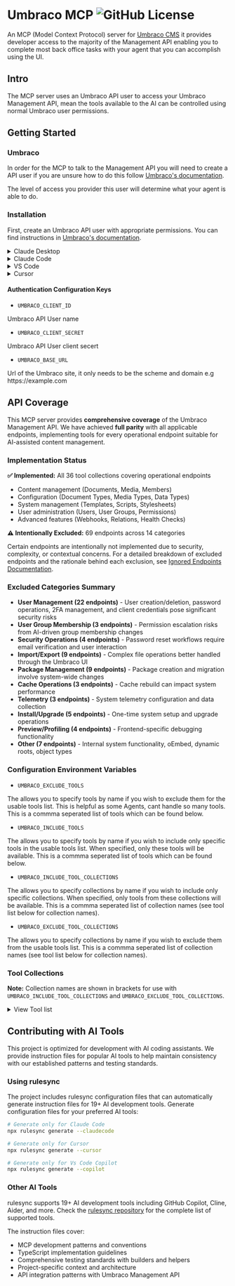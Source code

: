# Umbraco MCP ![GitHub License](https://img.shields.io/github/license/umbraco/Umbraco-CMS-MCP-Dev?style=plastic&link=https%3A%2F%2Fgithub.com%2Fumbraco%2FUmbraco-CMS-MCP-Dev%2Fblob%2Fmain%2FLICENSE)

An MCP (Model Context Protocol) server for [Umbraco CMS](https://umbraco.com/)
it provides developer access to the majority of the Management API enabling you to complete most back office tasks with your agent that you can accomplish using the UI.

## Intro

The MCP server uses an Umbraco API user to access your Umbraco Management API, mean the tools available to the AI can be controlled using normal Umbraco user permissions.

## Getting Started

### Umbraco

In order for the MCP to talk to the Management API you will need to create a API user
if you are unsure how to do this follow [Umbraco's documentation](https://docs.umbraco.com/umbraco-cms/fundamentals/data/users/api-users).

The level of access you provider this user will determine what your agent is able to do.

### Installation

First, create an Umbraco API user with appropriate permissions. You can find instructions in [Umbraco's documentation](https://docs.umbraco.com/umbraco-cms/fundamentals/data/users/api-users).

<details>
<summary>Claude Desktop</summary>

To get started with using the Umbraco MCP with Claude, first download and install the [Claude.ai desktop app](https://claude.ai/download).  

Start up your Umbraco instance (currently working with version **15.latest**) and create new API user credentials. You can see instructions on how to do that on the [Umbraco docs](https://docs.umbraco.com/umbraco-cms/fundamentals/data/users/api-users).

Once you have this information head back into Claude desktop app and head to Settings > Developer > Edit Config. Open the json file in a text editor of your choice and add the below, replacing the `UMBRACO_CLIENT_ID`, `UMBRACO_CLIENT_SECRET` and `UMBRACO_BASE_URL` with your local connection information. The addition of the `NODE_TLS_REJECT_UNAUTHORIZED` env flag is to allow Claude to connect to the MCP using a self-signed cert.


```
{
  "mcpServers": {
    "umbraco-mcp": {
      "command": "npx",
      "args": ["@umbraco-cms/mcp-dev@beta"],
      "env": {
        "NODE_TLS_REJECT_UNAUTHORIZED": "0",
        "UMBRACO_CLIENT_ID": "umbraco-back-office-mcp",
        "UMBRACO_CLIENT_SECRET": "1234567890",
        "UMBRACO_BASE_URL": "https://localhost:44391",
        "UMBRACO_INCLUDE_TOOL_COLLECTIONS": "culture,document,media",
        "UMBRACO_EXCLUDE_TOOLS": "delete-document,empty-recycle-bin"
      }
    }
  }
}
```

Restart Claude and try it out with a simple prompt such as `Tell me the GUID of the home page document type`. You'll need to allow each one of the tools as the Umbraco MCP starts to work its way through. If you receive a connection error with the Umbraco MCP click the button to open the logs and review the file `mcp-server-umbraco-mcp.log` for extra information on how to fix the issue.  

> [!NOTE]
> You may need to update to a paid version of Claude.ai in order to have a large enough context window to run your prompts.

</details>


<details>
<summary>Claude Code</summary>

Use the Claude Code CLI to add the Umbraco MCP server:

```bash
claude mcp add umbraco-mcp npx @umbraco-cms/mcp-dev@beta
```

Or configure environment variables and scope:
```bash
# Install Claude Code globally (if not already installed)
npm install -g @anthropic-ai/claude-code

# Add with environment variables
claude mcp add umbraco-mcp --env UMBRACO_CLIENT_ID="your-id" --env UMBRACO_CLIENT_SECRET="your-secret" --env UMBRACO_BASE_URL="https://your-domain.com" --env NODE_TLS_REJECT_UNAUTHORIZED="0" --env UMBRACO_INCLUDE_TOOL_COLLECTIONS="culture,document,media" -- npx @umbraco-cms/mcp-dev@beta

# Verify installation
claude mcp list
```

This will add umbraco-mcp to the existing project in the claude.json config file.


</details>

<details>
<summary>VS Code</summary>

#### Click the button to install:
[<img src="https://img.shields.io/badge/VS_Code-VS_Code?style=flat-square&label=Install%20Server&color=0098FF" alt="Install in VS Code">](https://insiders.vscode.dev/redirect?url=vscode%3Amcp%2Finstall%3F%257B%2522name%2522%253A%2522umbraco-mcp%2522%252C%2522command%2522%253A%2522npx%2522%252C%2522args%2522%253A%255B%2522%2540umbraco-mcp%252Fumbraco-mcp-cms%2540alpha%2522%255D%252C%2522env%2522%253A%257B%2522UMBRACO_CLIENT_ID%2522%253A%2522%253CAPI%2520user%2520name%253E%2522%252C%2522UMBRACO_CLIENT_SECRET%2522%253A%2522%253CAPI%2520client%2520secert%253E%2522%252C%2522UMBRACO_BASE_URL%2522%253A%2522https%253A%252F%252F%253Cdomain%253E%2522%252C%2522UMBRACO_EXCLUDE_TOOLS%2522%253A%2522%253Ctoolname%253E%252C%253Ctoolname%253E%2522%257D%257D)

**Requirements:** VS Code 1.101+ with GitHub Copilot Chat extension installed.

Or install manually:
Follow the MCP [install guide](https://code.visualstudio.com/docs/copilot/customization/mcp-servers#_add-an-mcp-server), use this config.

```json
{
  "servers": {
    "umbraco-mcp": {
      "type": "stdio",
      "command": "npx", 
      "args": ["@umbraco-cms/mcp-dev@beta"],
      "env": {
        "UMBRACO_CLIENT_ID": "<API user name>",
        "UMBRACO_CLIENT_SECRET": "<API client secret>",
        "UMBRACO_BASE_URL": "https://<domain>",
        "UMBRACO_INCLUDE_TOOL_COLLECTIONS": "<collection>,<collection>",
        "UMBRACO_EXCLUDE_TOOLS": "<toolname>,<toolname>"
      }
    }
  }
}
```

</details>

<details>
<summary>Cursor</summary>

### Or install manually:
Go to `Cursor Settings` -> `Tools & Integrations` -> `Add new MCP Server`. 

Add the following to the config file and update the env variables.

```json
{
  "mcpServers": {
    "umbraco-mcp": {
      "command": "npx", 
      "args": ["@umbraco-cms/mcp-dev@beta"],
      "env": {
        "UMBRACO_CLIENT_ID": "<API user name>",
        "UMBRACO_CLIENT_SECRET": "<API client secret>",
        "UMBRACO_BASE_URL": "https://<domain>",
        "UMBRACO_INCLUDE_TOOL_COLLECTIONS": "<collection>,<collection>",
        "UMBRACO_EXCLUDE_TOOLS": "<toolname>,<toolname>"
      }
    }
  }
}
```
</details>

#### Authentication Configuration Keys

- `UMBRACO_CLIENT_ID`

Umbraco API User name

- `UMBRACO_CLIENT_SECRET`

Umbraco API User client secert

- `UMBRACO_BASE_URL` 

Url of the Umbraco site, it only needs to be the scheme and domain e.g https://<nolink/>example.com

## API Coverage

This MCP server provides **comprehensive coverage** of the Umbraco Management API. We have achieved **full parity** with all applicable endpoints, implementing tools for every operational endpoint suitable for AI-assisted content management.

### Implementation Status

**✅ Implemented:** All 36 tool collections covering operational endpoints
- Content management (Documents, Media, Members)
- Configuration (Document Types, Media Types, Data Types)
- System management (Templates, Scripts, Stylesheets)
- User administration (Users, User Groups, Permissions)
- Advanced features (Webhooks, Relations, Health Checks)

**⚠️ Intentionally Excluded:** 69 endpoints across 14 categories

Certain endpoints are intentionally not implemented due to security, complexity, or contextual concerns. For a detailed breakdown of excluded endpoints and the rationale behind each exclusion, see [Ignored Endpoints Documentation](./docs/analysis/IGNORED_ENDPOINTS.md).

### Excluded Categories Summary

- **User Management (22 endpoints)** - User creation/deletion, password operations, 2FA management, and client credentials pose significant security risks
- **User Group Membership (3 endpoints)** - Permission escalation risks from AI-driven group membership changes
- **Security Operations (4 endpoints)** - Password reset workflows require email verification and user interaction
- **Import/Export (9 endpoints)** - Complex file operations better handled through the Umbraco UI
- **Package Management (9 endpoints)** - Package creation and migration involve system-wide changes
- **Cache Operations (3 endpoints)** - Cache rebuild can impact system performance
- **Telemetry (3 endpoints)** - System telemetry configuration and data collection
- **Install/Upgrade (5 endpoints)** - One-time system setup and upgrade operations
- **Preview/Profiling (4 endpoints)** - Frontend-specific debugging functionality
- **Other (7 endpoints)** - Internal system functionality, oEmbed, dynamic roots, object types

### Configuration Environment Variables

- `UMBRACO_EXCLUDE_TOOLS`

The allows you to specify tools by name if you wish to exclude them for the usable tools list. This is helpful as some Agents, cant handle so many tools. This is a commma seperated list of tools which can be found below.

- `UMBRACO_INCLUDE_TOOLS`

The allows you to specify tools by name if you wish to include only specific tools in the usable tools list. When specified, only these tools will be available. This is a commma seperated list of tools which can be found below.

- `UMBRACO_INCLUDE_TOOL_COLLECTIONS`

The allows you to specify collections by name if you wish to include only specific collections. When specified, only tools from these collections will be available. This is a commma seperated list of collection names (see tool list below for collection names).

- `UMBRACO_EXCLUDE_TOOL_COLLECTIONS`

The allows you to specify collections by name if you wish to exclude them from the usable tools list. This is a commma seperated list of collection names (see tool list below for collection names).


### Tool Collections

**Note:** Collection names are shown in brackets for use with `UMBRACO_INCLUDE_TOOL_COLLECTIONS` and `UMBRACO_EXCLUDE_TOOL_COLLECTIONS`.

<details>
<summary> View Tool list</summary>
<br>

<details>
<summary>Culture (culture)</summary>
<br>

`get-culture` - gets all cultures avaliable to Umbraco  
</details>

<details>
<summary>Data Type (data-type)</summary>
<br>

`get-data-type-search` - Search for data types  
`get-data-type` - Get a specific data type by ID  
`get-data-type-references` - Get references to a data type  
`is-used-data-type` - Check if a data type is in use  
`get-data-type-root` - Get root level data types  
`get-data-type-children` - Get child data types  
`get-data-type-ancestors` - Get ancestor data types  
`get-all-data-types` - Get all data types  
`delete-data-type` - Delete a data type  
`create-data-type` - Create a new data type  
`update-data-type` - Update an existing data type  
`copy-data-type` - Copy a data type  
`move-data-type` - Move a data type to a different location  
`create-data-type-folder` - Create a folder for organizing data types  
`delete-data-type-folder` - Delete a data type folder  
`get-data-type-folder` - Get information about a data type folder  
`update-data-type-folder` - Update a data type folder details
</details>

<details>
<summary>Dictionary (dictionary)</summary>
<br>

`get-dictionary-search` - Search for dictionary items  
`get-dictionary-by-key` - Get a dictionary item by key  
`create-dictionary` - Create a new dictionary item  
`update-dictionary` - Update a dictionary item  
`delete-dictionary` - Delete a dictionary item  
</details>

<details>
<summary>Document (document)</summary>
<br>

`get-document-by-id` - Get a document by ID  
`get-document-publish` - Get document publish status  
`get-document-configuration` - Get document configuration  
`copy-document` - Copy a document  
`create-document` - Create a new document  
`post-document-public-access` - Set document public access  
`delete-document` - Delete a document  
`delete-document-public-access` - Remove public access from a document  
`get-document-urls` - Get document URLs  
`get-document-domains` - Get document domains  
`get-document-audit-log` - Get document audit log  
`get-document-public-access` - Get document public access settings  
`move-document` - Move a document  
`move-to-recycle-bin` - Move document to recycle bin  
`get-document-notifications` - Get document notifications  
`publish-document` - Publish a document  
`publish-document-with-descendants` - Publish a document and its descendants  
`sort-document` - Sort document order  
`unpublish-document` - Unpublish a document  
`update-document` - Update a document  
`put-document-domains` - Update document domains  
`put-document-notifications` - Update document notifications  
`put-document-public-access` - Update document public access  
`delete-from-recycle-bin` - Delete document from recycle bin  
`empty-recycle-bin` - Empty the recycle bin  
`get-recycle-bin-root` - Get root items in recycle bin  
`get-recycle-bin-children` - Get child items in recycle bin  
`search-document` - Search for documents  
`validate-document` - Validate a document  
`get-document-root` - Get root documents  
`get-document-children` - Get child documents  
`get-document-ancestors` - Get document ancestors
</details>

<details>
<summary>Document Blueprint (document-blueprint)</summary>
<br>

`get-blueprint` - Get a document blueprint  
`delete-blueprint` - Delete a document blueprint  
`update-blueprint` - Update a document blueprint  
`create-blueprint` - Create a new document blueprint  
`get-blueprint-ancestors` - Get blueprint ancestors  
`get-blueprint-children` - Get blueprint children  
`get-blueprint-root` - Get root blueprints
</details>

<details>
<summary>Document Version (document-version)</summary>
<br>

`get-document-version` - Get document versions with pagination  
`get-document-version-by-id` - Get a specific document version by ID  
`update-document-version-prevent-cleanup` - Prevent or allow cleanup of a document version  
`create-document-version-rollback` - Rollback a document to a specific version
</details>

<details>
<summary>Document Type (document-type)</summary>
<br>

`get-document-type` - Get a document type  
`get-document-type-configuration` - Get document type configuration  
`get-document-type-blueprint` - Get document type blueprint  
`get-document-type-by-id-array` - Get document types by IDs  
`get-document-type-available-compositions` - Get available compositions  
`get-document-type-composition-references` - Get composition references  
`update-document-type` - Update a document type  
`copy-document-type` - Copy a document type  
`move-document-type` - Move a document type  
`create-document-type` - Create a new document type  
`delete-document-type` - Delete a document type  
`create-element-type` - Create an element type  
`get-icons` - Get available icons  
`get-document-type-allowed-children` - Get allowed child types  
`get-all-document-types` - Get all document types  
`create-document-type-folder` - Create a folder  
`delete-document-type-folder` - Delete a folder  
`get-document-type-folder` - Get folder info  
`update-document-type-folder` - Update folder details  
`get-document-type-root` - Get root document types  
`get-document-type-ancestors` - Get document type ancestors  
`get-document-type-children` - Get document type children
</details>

<details>
<summary>Health (health)</summary>
<br>

`get-health-check-groups` - Get all health check groups
`get-health-check-group-by-name` - Get health check group by name
`run-health-check-group` - Run health checks for a specific group
`execute-health-check-action` - Execute a health check action
</details>

<details>
<summary>Imaging (imaging)</summary>
<br>

`get-imaging-resize-urls` - Generate image resize URLs with various processing options
</details>

<details>
<summary>Indexer (indexer)</summary>
<br>

`get-indexer` - Get all indexers
`get-indexer-by-index-name` - Get indexer by index name
`post-indexer-by-index-name-rebuild` - Rebuild an index by name
</details>

<details>
<summary>Language (language)</summary>
<br>

`get-language-items` - Get all languages
`get-default-language` - Get default language
`create-language` - Create a new language
`update-language` - Update a language
`delete-language` - Delete a language
`get-language-by-iso-code` - Get language by ISO code
</details>

<details>
<summary>Log Viewer (log-viewer)</summary>
<br>

`get-log-viewer-saved-search-by-name` - Get saved search by name
`get-log-viewer-level-count` - Get log level counts
`post-log-viewer-saved-search` - Save a log search
`delete-log-viewer-saved-search-by-name` - Delete saved search
`get-log-viewer` - Get logs
`get-log-viewer-level` - Get log levels
`get-log-viewer-search` - Search logs
`get-log-viewer-validate-logs` - Validate logs
`get-log-viewer-message-template` - Get message template
</details>

<details>
<summary>Manifest (manifest)</summary>
<br>

`get-manifest-manifest` - Get all system manifests
`get-manifest-manifest-private` - Get private manifests
`get-manifest-manifest-public` - Get public manifests
</details>

<details>
<summary>Media (media)</summary>
<br>

`get-media-by-id` - Get media by ID  
`get-media-ancestors` - Get media ancestors  
`get-media-children` - Get media children  
`get-media-root` - Get root media items  
`create-media` - Create new media  
`delete-media` - Delete media  
`update-media` - Update media  
`get-media-configuration` - Get media configuration  
`get-media-urls` - Get media URLs  
`validate-media` - Validate media  
`sort-media` - Sort media items  
`get-media-by-id-array` - Get media by IDs  
`move-media` - Move media  
`get-media-audit-log` - Get media audit log  
`get-media-recycle-bin-root` - Get recycle bin root  
`get-media-recycle-bin-children` - Get recycle bin children  
`empty-recycle-bin` - Empty recycle bin  
`restore-from-recycle-bin` - Restore from recycle bin  
`move-media-to-recycle-bin` - Move to recycle bin  
`delete-from-recycle-bin` - Delete from recycle bin
</details>

<details>
<summary>Media Type (media-type)</summary>
<br>

`get-media-type-configuration` - Get media type configuration  
`get-media-type-by-id` - Get media type by ID  
`get-media-type-by-ids` - Get media types by IDs  
`get-allowed` - Get allowed media types  
`get-media-type-allowed-at-root` - Get types allowed at root  
`get-media-type-allowed-children` - Get allowed child types  
`get-media-type-composition-references` - Get composition references  
`get-root` - Get root media types  
`get-children` - Get child media types  
`get-ancestors` - Get ancestor media types  
`get-folder` - Get folder information  
`create-folder` - Create a new folder  
`delete-folder` - Delete a folder  
`update-folder` - Update folder details  
`create-media-type` - Create a new media type  
`copy-media-type` - Copy a media type  
`get-media-type-available-compositions` - Get available compositions  
`update-media-type` - Update a media type  
`move-media-type` - Move a media type  
`delete-media-type` - Delete a media type
</details>

<details>
<summary>Member (member)</summary>
<br>

`get-member` - Get member by ID  
`create-member` - Create a new member  
`delete-member` - Delete a member  
`update-member` - Update a member  
`find-member` - Find members
</details>

<details>
<summary>Member Group (member-group)</summary>
<br>

`get-member-group` - Get member group  
`get-member-group-by-id-array` - Get member groups by IDs  
`create-member-group` - Create a new member group  
`update-member-group` - Update a member group  
`delete-member-group` - Delete a member group  
`get-member-group-root` - Get root member groups
</details>

<details>
<summary>Member Type (member-type)</summary>
<br>

`get-member-type-by-id` - Get member type by ID
`create-member-type` - Create a new member type
`get-member-type-by-id-array` - Get member types by IDs
`delete-member-type` - Delete a member type
`update-member-type` - Update a member type
`copy-member-type` - Copy a member type
`get-member-type-available-compositions` - Get available compositions
`get-member-type-composition-references` - Get composition references
`get-member-type-configuration` - Get member type configuration
`get-member-type-root` - Get root member types
</details>

<details>
<summary>Models Builder (models-builder)</summary>
<br>

`get-models-builder-dashboard` - Get Models Builder dashboard information
`get-models-builder-status` - Get Models Builder status
`post-models-builder-build` - Trigger Models Builder code generation
</details>

<details>
<summary>Partial View (partial-view)</summary>
<br>

`get-partial-view-by-path` - Get partial view by path  
`get-partial-view-folder-by-path` - Get partial view folder by path  
`get-partial-view-snippet-by-id` - Get partial view snippet by ID  
`get-partial-view-snippet` - Get partial view snippet  
`create-partial-view` - Create a new partial view  
`create-partial-view-folder` - Create a partial view folder  
`update-partial-view` - Update a partial view  
`rename-partial-view` - Rename a partial view  
`delete-partial-view` - Delete a partial view  
`delete-partial-view-folder` - Delete a partial view folder  
`get-partial-view-root` - Get root partial views  
`get-partial-view-children` - Get child partial views  
`get-partial-view-ancestors` - Get partial view ancestors  
`get-partial-view-search` - Search partial views
</details>

<details>
<summary>Property Type (property-type)</summary>
<br>

`get-property-type` - Get property type by ID  
`get-property-type-all-property-type-groups` - Get all property type groups  
`create-property-type` - Create a new property type  
`update-property-type` - Update a property type  
`delete-property-type` - Delete a property type
</details>

<details>
<summary>Redirect (redirect)</summary>
<br>

`get-all-redirects` - Get all redirects
`get-redirect-by-id` - Get redirect by ID
`delete-redirect` - Delete a redirect
`get-redirect-status` - Get redirect status
`update-redirect-status` - Update redirect status
</details>

<details>
<summary>Relation (relation)</summary>
<br>

`get-relation-by-relation-type-id` - Get relations by relation type ID
</details>

<details>
<summary>Relation Type (relation-type)</summary>
<br>

`get-relation-type` - Get all relation types
`get-relation-type-by-id` - Get relation type by ID
</details>

<details>
<summary>Script (script)</summary>
<br>

`get-script-by-path` - Get script by path
`get-script-folder-by-path` - Get script folder by path
`get-script-items` - Get script items
`create-script` - Create a new script
`create-script-folder` - Create a script folder
`update-script` - Update a script
`rename-script` - Rename a script
`delete-script` - Delete a script
`delete-script-folder` - Delete a script folder
`get-script-tree-root` - Get root script items
`get-script-tree-children` - Get child script items
`get-script-tree-ancestors` - Get script ancestors
</details>

<details>
<summary>Searcher (searcher)</summary>
<br>

`get-searcher` - Get all searchers
`get-searcher-by-searcher-name-query` - Query a specific searcher by name
</details>

<details>
<summary>Server (server)</summary>
<br>

`get-server-status` - Get server status
`get-server-log-file` - Get server log file
`tour-status` - Get tour status
`upgrade-status` - Get upgrade status
</details>

<details>
<summary>Static File (static-file)</summary>
<br>

`get-static-files` - Get static files with filtering
`get-static-file-root` - Get root static files
`get-static-file-children` - Get child static files
`get-static-file-ancestors` - Get static file ancestors
</details>

<details>
<summary>Stylesheet (stylesheet)</summary>
<br>

`get-stylesheet-by-path` - Get stylesheet by path
`get-stylesheet-folder-by-path` - Get stylesheet folder by path
`create-stylesheet` - Create a new stylesheet
`create-stylesheet-folder` - Create a stylesheet folder
`update-stylesheet` - Update a stylesheet
`rename-stylesheet` - Rename a stylesheet
`delete-stylesheet` - Delete a stylesheet
`delete-stylesheet-folder` - Delete a stylesheet folder
`get-stylesheet-root` - Get root stylesheets
`get-stylesheet-children` - Get child stylesheets
`get-stylesheet-ancestors` - Get stylesheet ancestors
`get-stylesheet-search` - Search stylesheets
</details>

<details>
<summary>Tag (tag)</summary>
<br>

`get-tags` - Get all tags
</details>

<details>
<summary>Template (template)</summary>
<br>

`get-template-search` - Search for templates by name  
`get-template` - Get a template by ID  
`get-templates-by-id-array` - Get templates by IDs  
`create-template` - Create a new template  
`update-template` - Update a template by ID  
`delete-template` - Delete a template by ID  
`execute-template-query` - Execute template queries and return generated LINQ code  
`get-template-query-settings` - Get schema for template queries (document types, properties, operators)  
`get-template-root` - Get root template items  
`get-template-children` - Get child templates or template folders by parent ID  
`get-template-ancestors` - Get ancestors of a template by ID
</details>

<details>
<summary>Temporary File (temporary-file)</summary>
<br>

`create-temporary-file` - Create a temporary file
`get-temporary-file` - Get a temporary file
`delete-temporary-file` - Delete a temporary file
`get-temporary-file-configuration` - Get temporary file configuration
</details>

<details>
<summary>User (user)</summary>
<br>

`get-user` - Get users with pagination
`get-user-by-id` - Get user by ID
`find-user` - Find users by search criteria
`get-item-user` - Get user item information
`get-user-current` - Get current authenticated user
`get-user-configuration` - Get user configuration
`get-user-current-configuration` - Get current user configuration
`get-user-current-login-providers` - Get current user login providers
`get-user-current-permissions` - Get current user permissions
`get-user-current-permissions-document` - Get current user document permissions
`get-user-current-permissions-media` - Get current user media permissions
`get-user-by-id-calculate-start-nodes` - Calculate start nodes for a user
`upload-user-avatar-by-id` - Upload avatar for a user
`upload-user-current-avatar` - Upload avatar for current user
`delete-user-avatar-by-id` - Delete user avatar
</details>

<details>
<summary>User Data (user-data)</summary>
<br>

`create-user-data` - Create user data key-value pair
`update-user-data` - Update user data value
`get-user-data` - Get all user data for current user
`get-user-data-by-id` - Get user data by key
</details>

<details>
<summary>User Group (user-group)</summary>
<br>

`get-user-group` - Get user group
`get-user-group-by-id-array` - Get user groups by IDs
`get-user-groups` - Get all user groups
`get-filter-user-group` - Filter user groups
`create-user-group` - Create a new user group
`update-user-group` - Update a user group
`delete-user-group` - Delete a user group
`delete-user-groups` - Delete multiple user groups
</details>

<details>
<summary>Webhook (webhook)</summary>
<br>

`get-webhook-by-id` - Get webhook by ID  
`get-webhook-by-id-array` - Get webhooks by IDs  
`delete-webhook` - Delete a webhook  
`update-webhook` - Update a webhook  
`get-webhook-events` - Get webhook events  
`get-all-webhook-logs` - Get all webhook logs  
`create-webhook` - Create a new webhook
</details>
</details>

## Contributing with AI Tools

This project is optimized for development with AI coding assistants. We provide instruction files for popular AI tools to help maintain consistency with our established patterns and testing standards.

### Using rulesync

The project includes rulesync configuration files that can automatically generate instruction files for 19+ AI development tools. Generate configuration files for your preferred AI tools:

```bash
# Generate only for Claude Code
npx rulesync generate --claudecode

# Generate only for Cursor
npx rulesync generate --cursor

# Generate only for Vs Code Copilot
npx rulesync generate --copilot
```

### Other AI Tools

rulesync supports 19+ AI development tools including GitHub Copilot, Cline, Aider, and more. Check the [rulesync repository](https://github.com/dyoshikawa/rulesync) for the complete list of supported tools.

The instruction files cover:
- MCP development patterns and conventions
- TypeScript implementation guidelines  
- Comprehensive testing standards with builders and helpers
- Project-specific context and architecture
- API integration patterns with Umbraco Management API  
